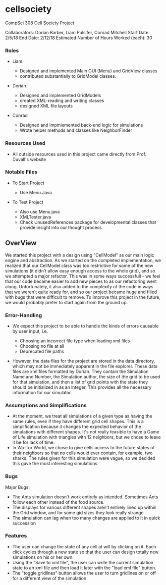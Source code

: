 # cellsociety

CompSci 308 Cell Society Project

Collaborators: Dorian Barber, Liam Pulsifer, Conrad Mitchell
Start Date: 2/5/18
End Date: 2/12/18
Estimated Number of Hours Worked (each): 30

### Roles

- Liam
	- Designed and implemented Main GUI (Menu) and GridView classes
	- contributed substantially to GridModel classes.
	
- Dorian
	- Designed and implemented GridModels
	- created XML-reading and writing classes
	- designed XML file layouts
	
- Conrad
	- Designed and impmlemented back-end logic for simulations
	- Wrote helper methods and classes like NeighborFinder
	
### Resources Used

- All outside resources used in this project came directly from Prof. Duvall's website

### Notable Files

- To Start Project
	- Use Menu.Java

- To Test Project
	- Also use Menu.java
	- XMLTester.java
	- Check UnusedReferences package for developmental classes that provide insight into our thought process
	
## OverView

We started this project with a design using "CellModel" as our main logic engine and abstraction. As we started on the completed implementation, we realized that our CellModel class was too restrictive for some of the new simulations (it didn't allow easy enough access to the whole grid), and so we attempted a major refactor. This was in some ways successfull - we feel that our code became easier to add new pieces to as our refactoring went along. Unfortunately, it also added to the complexity of the code in ways that we weren't quite ready for, and so our project became huge and filled with bugs that were difficult to remove. To improve this project in the future, we would probably prefer to start again from the ground up. 
	
### Error-Handling

- We expect this project to be able to handle the kinds of errors causable by user input, i.e.
	- Choosing an incorrect file type when loading xml files
	- Choosing no file at all 
	- Deprecated file paths

- However, the data files for the project are stored in the data directory, which may not be immediately apparent in the file explorer. These data files are xml files formatted by Dorian. They contain the Simulation Name and Number, the Simulation author, the size of the grid to be used for that simulation, and then a list of grid points with the state they should be initialized in as an integer. This provides all the necessary information for our simulator.

### Assumptions and Simplifications

- At the moment, we treat all simulations of a given type as having the same rules, even if they have different grid cell shapes. This is a simplification because it changes the expected behavior of the simulations with different shapes. It's not really feasible to have a Game of Life simulation with triangles with 12 neighbors, but we chose to leave it be for lack of time.
- In Wa-Tor World, we chose to give cells access to the future states of their neighbors so that no cells would ever contain, for example, two sharks. The rules given for this simulation were vague, so we decided this gave the most interesting simulations.


### Bugs

Major Bugs: 

- The Ants simulation doesn't work entirely as intended. Sometimes Ants follow each other instead of the food source.
- The displays for various different shapes aren't entirely lined up within the Grid window, and for some gid sizes they look really strange
- The simulation can lag when too many changes are applied to it in quick succession

### Features

- The user can change the state of any cell at will by clicking on it. Each click cycles through a new state so that the user can design totally new simulations on his or her own
- Using the "Save to xml file", the user can write the current simulation state to an xml file and then load it later with the "load xml file" button. 
- The "toggle gridlines" button allows the user to turn gridlines on or off for a different view of the simulation

 
